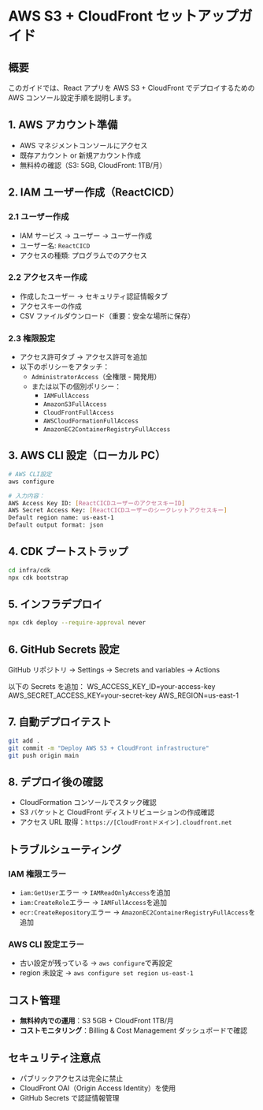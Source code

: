 # AWS S3 + CloudFront セットアップガイド

## 概要

このガイドでは、React アプリを AWS S3 + CloudFront でデプロイするための AWS コンソール設定手順を説明します。

## 1. AWS アカウント準備

- AWS マネジメントコンソールにアクセス
- 既存アカウント or 新規アカウント作成
- 無料枠の確認（S3: 5GB, CloudFront: 1TB/月）

## 2. IAM ユーザー作成（ReactCICD）

### 2.1 ユーザー作成

- IAM サービス → ユーザー → ユーザー作成
- ユーザー名: `ReactCICD`
- アクセスの種類: プログラムでのアクセス

### 2.2 アクセスキー作成

- 作成したユーザー → セキュリティ認証情報タブ
- アクセスキーの作成
- CSV ファイルダウンロード（重要：安全な場所に保存）

### 2.3 権限設定

- アクセス許可タブ → アクセス許可を追加
- 以下のポリシーをアタッチ：
  - `AdministratorAccess`（全権限 - 開発用）
  - または以下の個別ポリシー：
    - `IAMFullAccess`
    - `AmazonS3FullAccess`
    - `CloudFrontFullAccess`
    - `AWSCloudFormationFullAccess`
    - `AmazonEC2ContainerRegistryFullAccess`

## 3. AWS CLI 設定（ローカル PC）

```bash
# AWS CLI設定
aws configure

# 入力内容：
AWS Access Key ID: [ReactCICDユーザーのアクセスキーID]
AWS Secret Access Key: [ReactCICDユーザーのシークレットアクセスキー]
Default region name: us-east-1
Default output format: json
```

## 4. CDK ブートストラップ

```bash
cd infra/cdk
npx cdk bootstrap
```

## 5. インフラデプロイ

```bash
npx cdk deploy --require-approval never
```

## 6. GitHub Secrets 設定

GitHub リポジトリ → Settings → Secrets and variables → Actions

以下の Secrets を追加：
WS_ACCESS_KEY_ID=your-access-key
AWS_SECRET_ACCESS_KEY=your-secret-key
AWS_REGION=us-east-1

## 7. 自動デプロイテスト

```bash
git add .
git commit -m "Deploy AWS S3 + CloudFront infrastructure"
git push origin main
```

## 8. デプロイ後の確認

- CloudFormation コンソールでスタック確認
- S3 バケットと CloudFront ディストリビューションの作成確認
- アクセス URL 取得：`https://[CloudFrontドメイン].cloudfront.net`

## トラブルシューティング

### IAM 権限エラー

- `iam:GetUser`エラー → `IAMReadOnlyAccess`を追加
- `iam:CreateRole`エラー → `IAMFullAccess`を追加
- `ecr:CreateRepository`エラー → `AmazonEC2ContainerRegistryFullAccess`を追加

### AWS CLI 設定エラー

- 古い設定が残っている → `aws configure`で再設定
- region 未設定 → `aws configure set region us-east-1`

## コスト管理

- **無料枠内での運用**：S3 5GB + CloudFront 1TB/月
- **コストモニタリング**：Billing & Cost Management ダッシュボードで確認

## セキュリティ注意点

- パブリックアクセスは完全に禁止
- CloudFront OAI（Origin Access Identity）を使用
- GitHub Secrets で認証情報管理
